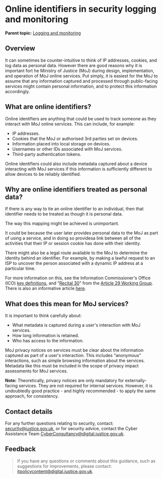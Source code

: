 # Online identifiers in security logging and monitoring

**Parent topic:** [Logging and monitoring](logging-and-monitoring.md)

## Overview

It can sometimes be counter-intuitive to think of IP addresses, cookies, and log data as personal data. However there are good reasons why it is important fort he Ministry of Justice \(MoJ\) during design, implementation, and operation of MoJ online services. Put simply, it is easiest for the MoJ to assume that any information captured and processed through public-facing services might contain personal information, and to protect this information accordingly.

## What are online identifiers?

Online identifiers are anything that could be used to track someone as they interact with MoJ online services. This can include, for example:

-   IP addresses.
-   Cookies that the MoJ or authorised 3rd parties set on devices.
-   Information placed into local storage on devices.
-   Usernames or other IDs associated with MoJ services.
-   Third-party authentication tokens.

Online identifiers could also include metadata captured about a device interacting with MoJ services if this information is sufficiently different to allow devices to be reliably identified.

## Why are online identifiers treated as personal data?

If there is any way to tie an online identifier to an individual, then that identifier needs to be treated as though it is personal data.

The way this mapping might be achieved is unimportant.

It could be because the user later provides personal data to the MoJ as part of using a service, and in doing so providesa link between all of the activities that their IP or session cookie has done with their identity.

There might also be a legal route available to the MoJ to determine the identity behind an identifier. For example, by making a lawful request to an ISP to uncover the person associated with a dynamic IP address at a particular time.

For more information on this, see the Information Commissioner's Office \(ICO\) [key definitions](https://ico.org.uk/for-organisations/guide-to-the-general-data-protection-regulation-gdpr/key-definitions/), and “[Recital 30](https://www.privacy-regulation.eu/en/recital-30-GDPR.htm)” from the [Article 29 Working Group](https://en.wikipedia.org/wiki/Article_29_Data_Protection_Working_Party). There is also an informative article [here](https://www.fieldfisher.com/en/services/privacy-security-and-information/privacy-security-and-information-law-blog/can-a-dynamic-ip-address-constitute-personal-data).

## What does this mean for MoJ services?

It is important to think carefully about:

-   What metadata is captured during a user's interaction with MoJ services.
-   How long information is retained.
-   Who has access to the information.

MoJ privacy notices on services must be clear about the information captured as part of a user's interaction. This includes “anonymous” interactions, such as simple browsing information about the services. Metadata like this must be included in the scope of privacy impact assessments for MoJ services.

**Note:** Theoretically, privacy notices are only mandatory for externally-facing services. They are not required for internal services. However, it is undoubtedly good practice - and highly recommended - to apply the same approach, for consistency.

## Contact details

For any further questions relating to security, contact: [security@justice.gov.uk](mailto:security@justice.gov.uk), or for security advice, contact the Cyber Assistance Team [CyberConsultancy@digital.justice.gov.uk](mailto:CyberConsultancy@digital.justice.gov.uk).

## Feedback

> If you have any questions or comments about this guidance, such as suggestions for improvements, please contact: [itpolicycontent@digital.justice.gov.uk](mailto:itpolicycontent@digital.justice.gov.uk).

